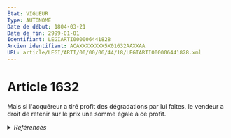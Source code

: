 ```yaml
---
État: VIGUEUR
Type: AUTONOME
Date de début: 1804-03-21
Date de fin: 2999-01-01
Identifiant: LEGIARTI000006441828
Ancien identifiant: ACAXXXXXXXX5X01632AAXXAA
URL: article/LEGI/ARTI/00/00/06/44/18/LEGIARTI000006441828.xml
---
```


<h1>Article 1632</h1>

Mais si l'acquéreur a tiré profit des dégradations par lui faites, le vendeur a
droit de retenir sur le prix une somme égale à ce profit.


<details>
  <summary><em>Références</em></summary>

  <h2>Articles faisant référence à l'article</h2>
  
  <ul>
    <li>
      <a href="https://legal.tricoteuses.fr//redirection/LEGIARTI000006540067?vers=git&vers=legifrance">Décret n°67-237 du 23 mars 1967 relatif au registre du commerce et des sociétés - article 58 AUTONOME ABROGE, en vigueur du 1978-07-07 au 1984-05-31</a> CITATION source
    </li>
    <li>
      <a href="https://legal.tricoteuses.fr//redirection/LEGIARTI000006441819?vers=git&vers=legifrance">Code civil - article 1631 AUTONOME VIGUEUR, en vigueur depuis le 1804-03-21</a> TXT_ASSOCIE source
    </li>
  </ul>
  
  <h2>Références faites par l'article</h2>
  
  <ul>
    <li>
      1967-03-23 CITATION cible <a href="https://legal.tricoteuses.fr//redirection/LEGIARTI000006540067?vers=git&vers=legifrance">Décret n°67-237 du 23 mars 1967 relatif au registre du commerce et des sociétés - article 58 AUTONOME ABROGE, en vigueur du 1978-07-07 au 1984-05-31</a>
    </li>
    <li>
      2999-01-01 TXT_ASSOCIE cible <a href="https://legal.tricoteuses.fr//redirection/LEGIARTI000006441819?vers=git&vers=legifrance">Code civil - article 1631 AUTONOME VIGUEUR, en vigueur depuis le 1804-03-21</a>
    </li>
    <li>
      CODIFICATION source Loi 1804-03-06
    </li>
    <li>
      CREATION source Loi 1804-03-06 promulguée le 16 mars 1804
    </li>
  </ul>
</details>
